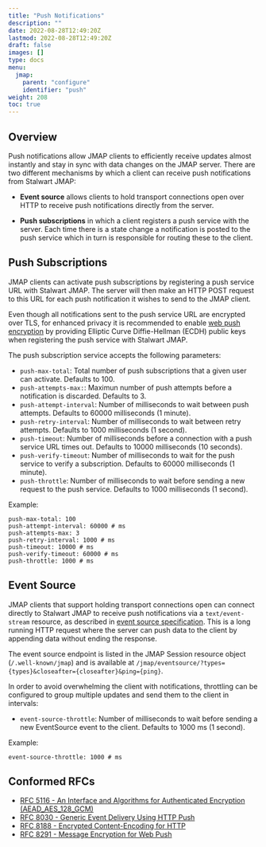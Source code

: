 ```yaml
---
title: "Push Notifications"
description: ""
date: 2022-08-28T12:49:20Z
lastmod: 2022-08-28T12:49:20Z
draft: false
images: []
type: docs
menu:
  jmap:
    parent: "configure"
    identifier: "push"
weight: 208
toc: true
---
```


## Overview

Push notifications allow JMAP clients to efficiently receive updates almost instantly
and stay in sync with data changes on the JMAP server.
There are two different mechanisms by which a client can receive push notifications
from Stalwart JMAP:

- __Event source__ allows clients to hold transport connections open over HTTP to receive 
  push notifications directly from the server.

- __Push subscriptions__ in which a client registers a push service with the server. Each time there
  is a state change a notification is posted to the push service which in turn is responsible 
  for routing these to the client.

## Push Subscriptions

JMAP clients can activate push subscriptions by registering a push service URL with Stalwart JMAP.
The server will then make an HTTP POST request to this URL for each push notification it wishes to 
send to the JMAP client.

Even though all notifications sent to the push service URL are encrypted over TLS, for enhanced privacy it is recommended
to enable [web push encryption](https://datatracker.ietf.org/doc/html/rfc8291) by providing Elliptic Curve Diffie-Hellman (ECDH) public keys when registering the push service
with Stalwart JMAP. 

The push subscription service accepts the following parameters:

- ``push-max-total``: Total number of push subscriptions that a given user can activate. Defaults to 100.
- ``push-attempts-max:``: Maximun number of push attempts before a notification is discarded. Defaults to 3.
- ``push-attempt-interval``: Number of milliseconds to wait between push attempts. Defaults to 60000 milliseconds (1 minute).
- ``push-retry-interval``: Number of milliseconds to wait between retry attempts. Defaults to 1000 milliseconds (1 second).
- ``push-timeout``: Number of milliseconds before a connection with a push service URL times out. Defaults to 10000 milliseconds (10 seconds).
- ``push-verify-timeout``: Number of milliseconds to wait for the push service to verify a subscription. Defaults to 60000 milliseconds (1 minute).
- ``push-throttle``: Number of milliseconds to wait before sending a new request to the push service. Defaults to 1000 milliseconds (1 second).

Example:

```
push-max-total: 100
push-attempt-interval: 60000 # ms
push-attempts-max: 3
push-retry-interval: 1000 # ms
push-timeout: 10000 # ms
push-verify-timeout: 60000 # ms
push-throttle: 1000 # ms

```

## Event Source

JMAP clients that support holding transport connections open can connect directly to Stalwart JMAP to receive 
push notifications via a ``text/event-stream`` resource, as described in [event source specification](https://html.spec.whatwg.org/multipage/server-sent-events.html#server-sent-events).
This is a long running HTTP request where the server can push data to the client by appending data without ending the response.

The event source endpoint is listed in the JMAP Session resource object (``/.well-known/jmap``) and is available at 
``/jmap/eventsource/?types={types}&closeafter={closeafter}&ping={ping}``.

In order to avoid overwhelming the client with notifications, throttling can be configured 
to group multiple updates and send them to the client in intervals:

- ``event-source-throttle``: Number of milliseconds to wait before sending a new EventSource event to the client. Defaults to 1000 ms (1 second).

Example:

```
event-source-throttle: 1000 # ms
```

## Conformed RFCs

- [RFC 5116 - An Interface and Algorithms for Authenticated Encryption (AEAD_AES_128_GCM)](https://datatracker.ietf.org/doc/html/rfc5116#section-5.1)
- [RFC 8030 - Generic Event Delivery Using HTTP Push](https://datatracker.ietf.org/doc/html/rfc8030)
- [RFC 8188 - Encrypted Content-Encoding for HTTP](https://datatracker.ietf.org/doc/html/rfc8188)
- [RFC 8291 - Message Encryption for Web Push](https://datatracker.ietf.org/doc/html/rfc8291)
